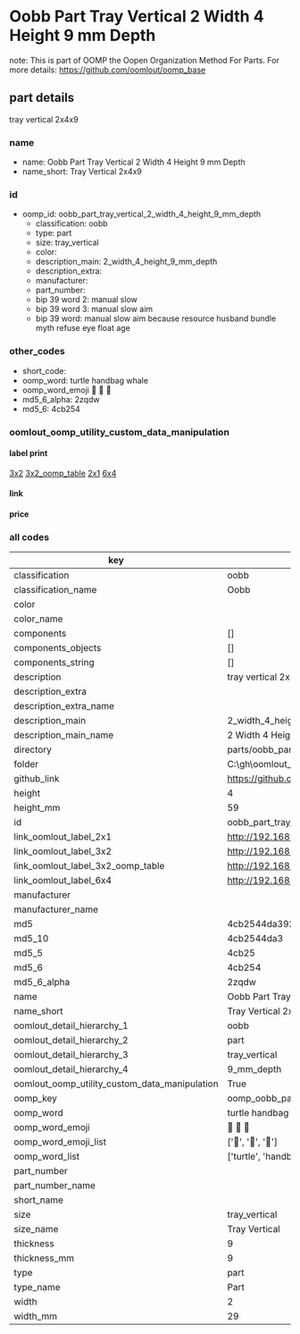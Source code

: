 # Oobb Part Tray Vertical 2 Width 4 Height 9 mm Depth  

note: This is part of OOMP the Oopen Organization Method For Parts. For more details: https://github.com/oomlout/oomp_base

##  part details
  



tray vertical 2x4x9



### name
* name: Oobb Part Tray Vertical 2 Width 4 Height 9 mm Depth
* name_short: Tray Vertical 2x4x9 
### id
* oomp_id: oobb_part_tray_vertical_2_width_4_height_9_mm_depth
  * classification: oobb
  * type: part
  * size: tray_vertical
  * color: 
  * description_main: 2_width_4_height_9_mm_depth
  * description_extra: 
  * manufacturer: 
  * part_number: 
  * bip 39 word 2: manual slow
  * bip 39 word 3: manual slow aim
  * bip 39 word: manual slow aim because resource husband bundle myth refuse eye float age

### other_codes
* short_code: 
* oomp_word: turtle handbag whale
* oomp_word_emoji :turtle: :handbag: :whale:
* md5_6_alpha: 2zqdw
* md5_6: 4cb254






### oomlout_oomp_utility_custom_data_manipulation
#### label print
[3x2](http://192.168.1.245:1112/?label=oomp%202zqdw)
[3x2_oomp_table](http://192.168.1.108:1112/?label=oomp%202zqdw)
[2x1](http://192.168.1.242:1112/?label=oomp%202zqdw)
[6x4](http://192.168.1.55:1112/?label=oomp%202zqdw)    

#### link

                              

#### price







### all codes 
| key | value |  
| --- | --- |  
| classification | oobb |  
| classification_name | Oobb |  
| color |  |  
| color_name |  |  
| components | [] |  
| components_objects | [] |  
| components_string | [] |  
| description | tray vertical 2x4x9 |  
| description_extra |  |  
| description_extra_name |  |  
| description_main | 2_width_4_height_9_mm_depth |  
| description_main_name | 2 Width 4 Height 9 mm Depth |  
| directory | parts/oobb_part_tray_vertical_2_width_4_height_9_mm_depth |  
| folder | C:\gh\oomlout_oobb_version_4_generated_parts\parts\oobb_part_tray_vertical_2_width_4_height_9_mm_depth |  
| github_link | https://github.com/oomlout/oomlout_oomp_part_src/tree/main/parts/oobb_part_tray_vertical_2_width_4_height_9_mm_depth |  
| height | 4 |  
| height_mm | 59 |  
| id | oobb_part_tray_vertical_2_width_4_height_9_mm_depth |  
| link_oomlout_label_2x1 | http://192.168.1.242:1112/?label=oomp%202zqdw |  
| link_oomlout_label_3x2 | http://192.168.1.245:1112/?label=oomp%202zqdw |  
| link_oomlout_label_3x2_oomp_table | http://192.168.1.108:1112/?label=oomp%202zqdw |  
| link_oomlout_label_6x4 | http://192.168.1.55:1112/?label=oomp%202zqdw |  
| manufacturer |  |  
| manufacturer_name |  |  
| md5 | 4cb2544da39283c9bfdbc13c0ab30c3b |  
| md5_10 | 4cb2544da3 |  
| md5_5 | 4cb25 |  
| md5_6 | 4cb254 |  
| md5_6_alpha | 2zqdw |  
| name | Oobb Part Tray Vertical 2 Width 4 Height 9 mm Depth |  
| name_short | Tray Vertical 2x4x9  |  
| oomlout_detail_hierarchy_1 | oobb |  
| oomlout_detail_hierarchy_2 | part |  
| oomlout_detail_hierarchy_3 | tray_vertical |  
| oomlout_detail_hierarchy_4 | 9_mm_depth |  
| oomlout_oomp_utility_custom_data_manipulation | True |  
| oomp_key | oomp_oobb_part_tray_vertical_2_width_4_height_9_mm_depth |  
| oomp_word | turtle handbag whale |  
| oomp_word_emoji | :turtle: :handbag: :whale: |  
| oomp_word_emoji_list | [':turtle:', ':handbag:', ':whale:'] |  
| oomp_word_list | ['turtle', 'handbag', 'whale'] |  
| part_number |  |  
| part_number_name |  |  
| short_name |  |  
| size | tray_vertical |  
| size_name | Tray Vertical |  
| thickness | 9 |  
| thickness_mm | 9 |  
| type | part |  
| type_name | Part |  
| width | 2 |  
| width_mm | 29 |  
